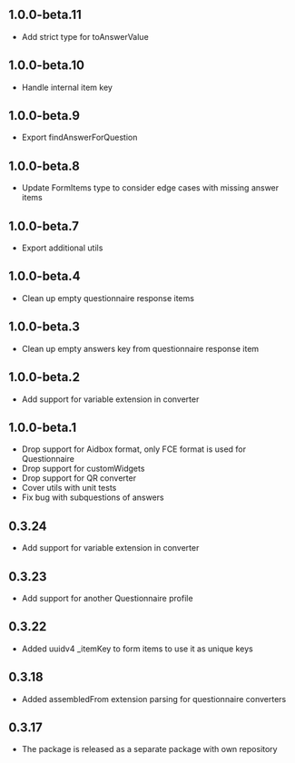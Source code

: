 ## 1.0.0-beta.11

- Add strict type for toAnswerValue

## 1.0.0-beta.10

- Handle internal item key

## 1.0.0-beta.9

- Export findAnswerForQuestion

## 1.0.0-beta.8

- Update FormItems type to consider edge cases with missing answer items

## 1.0.0-beta.7

- Export additional utils

## 1.0.0-beta.4

- Clean up empty questionnaire response items

## 1.0.0-beta.3

- Clean up empty answers key from questionnaire response item

## 1.0.0-beta.2

- Add support for variable extension in converter

## 1.0.0-beta.1

- Drop support for Aidbox format, only FCE format is used for Questionnaire
- Drop support for customWidgets
- Drop support for QR converter
- Cover utils with unit tests
- Fix bug with subquestions of answers

## 0.3.24

- Add support for variable extension in converter

## 0.3.23

- Add support for another Questionnaire profile

## 0.3.22

- Added uuidv4 \_itemKey to form items to use it as unique keys

## 0.3.18

- Added assembledFrom extension parsing for questionnaire converters

## 0.3.17

- The package is released as a separate package with own repository
